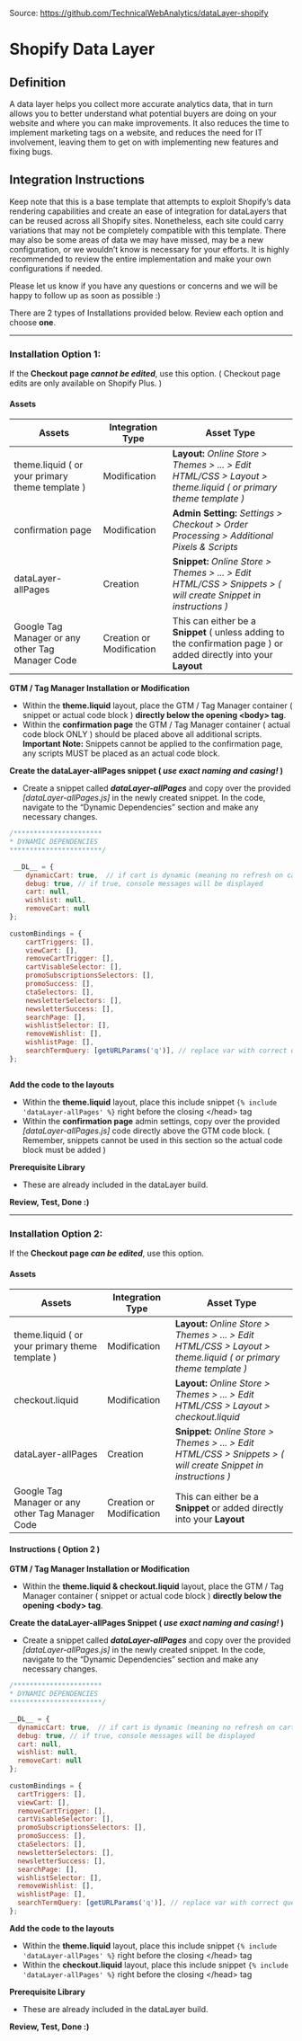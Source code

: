 Source: https://github.com/TechnicalWebAnalytics/dataLayer-shopify

# Shopify Data Layer

## Definition
A data layer helps you collect more accurate analytics data, that in turn allows you to better understand what potential buyers are doing on your website and where you can make improvements. It also reduces the time to implement marketing tags on a website, and reduces the need for IT involvement, leaving them to get on with implementing new features and fixing bugs.

## Integration Instructions

Keep note that this is a base template that attempts to exploit Shopify’s data rendering capabilities and create an ease of integration for dataLayers that can be reused across all Shopify sites. Nonetheless, each site could carry variations that may not be completely compatible with this template. There may also be some areas of data we may have missed, may be a new configuration, or we wouldn’t know is necessary for your efforts. It is highly recommended to review the entire implementation and make your own configurations if needed.

Please let us know if you have any questions or concerns and we will be happy to follow up as soon as possible :)

There are 2 types of Installations provided below. Review each option and choose **one**.

---

### Installation Option 1: 
If the **Checkout page _cannot be edited_**,  use this option. ( Checkout page edits are only available on Shopify Plus. )

#### Assets
|Assets|Integration Type| Asset Type|
| --------|---------|---------|
|theme.liquid ( or your primary theme template )|Modification|**Layout:** *Online Store > Themes > ... > Edit HTML/CSS > Layout > theme.liquid ( or primary theme template )*|
|confirmation page|Modification|**Admin Setting:** *Settings > Checkout > Order Processing > Additional Pixels & Scripts*|
|dataLayer-allPages|Creation|**Snippet:** *Online Store > Themes > ... > Edit HTML/CSS > Snippets > ( will create Snippet in instructions )*|
|Google Tag Manager or any other Tag Manager Code|Creation or Modification|This can either be a **Snippet** ( unless adding to the confirmation page ) or added directly into your **Layout**|

**GTM / Tag Manager Installation or Modification**
  * Within the **theme.liquid** layout, place the GTM / Tag Manager container ( snippet or actual code block ) **directly below the opening \<body> tag**.
  * Within the **confirmation page** the GTM / Tag Manager container ( actual code block ONLY ) should be placed above all additional scripts. **Important Note:** Snippets cannot be applied to the confirmation page, any scripts MUST be placed as an actual code block.
  
**Create the dataLayer-allPages snippet ( _use exact naming and casing!_ )**
  * Create a snippet called **_dataLayer-allPages_** and copy over the provided *[dataLayer-allPages.js]* in the newly created snippet. In the code, navigate to the “Dynamic Dependencies” section and make any necessary changes.

```javascript
/**********************
* DYNAMIC DEPENDENCIES
***********************/
        
 __DL__ = {
    dynamicCart: true,  // if cart is dynamic (meaning no refresh on cart add) set to true
    debug: true, // if true, console messages will be displayed
    cart: null,
    wishlist: null,
    removeCart: null
};
        
customBindings = {
    cartTriggers: [],
    viewCart: [],
    removeCartTrigger: [],
    cartVisableSelector: [],
    promoSubscriptionsSelectors: [],
    promoSuccess: [],
    ctaSelectors: [],
    newsletterSelectors: [],
    newsletterSuccess: [],
    searchPage: [],
    wishlistSelector: [],
    removeWishlist: [],
    wishlistPage: [],
    searchTermQuery: [getURLParams('q')], // replace var with correct query
};
        
```

**Add the code to the layouts**
  * Within the **theme.liquid** layout, place this include snippet `{% include 'dataLayer-allPages' %}` right before the closing \</head> tag
  * Within the **confirmation page** admin settings, copy over the provided *[dataLayer-allPages.js]* code directly above the GTM code block. ( Remember, snippets cannot be used in this section so the actual code block must be added )
  
**Prerequisite Library**
* These are already included in the dataLayer build.
  
**Review, Test, Done :)**
  
---

### Installation Option 2: 
If the **Checkout page _can be edited_**, use this option.

#### Assets
|Assets|Integration Type| Asset Type|
| --------|---------|---------|
|theme.liquid ( or your primary theme template )|Modification|**Layout:** *Online Store > Themes > ... > Edit HTML/CSS > Layout > theme.liquid ( or primary theme template )*|
|checkout.liquid|Modification|**Layout:** *Online Store > Themes > ... > Edit HTML/CSS > Layout > checkout.liquid*|
|dataLayer-allPages|Creation|**Snippet:** *Online Store > Themes > ... > Edit HTML/CSS > Snippets > ( will create Snippet in instructions )*|
|Google Tag Manager or any other Tag Manager Code|Creation or Modification|This can either be a **Snippet** or added directly into your **Layout**|

#### Instructions ( Option 2 )
**GTM / Tag Manager Installation or Modification**
  * Within the **theme.liquid & checkout.liquid** layout, place the GTM / Tag Manager container ( snippet or actual code block ) **directly below the opening \<body> tag**.

**Create the dataLayer-allPages Snippet ( _use exact naming and casing!_ )**
  * Create a snippet called **_dataLayer-allPages_** and copy over the provided *[dataLayer-allPages.js]* in the newly created snippet. In the code, navigate to the “Dynamic Dependencies” section and make any necessary changes.

  ```javascript
/**********************
* DYNAMIC DEPENDENCIES
***********************/
        
 __DL__ = {
    dynamicCart: true,  // if cart is dynamic (meaning no refresh on cart add) set to true
    debug: true, // if true, console messages will be displayed
    cart: null,
    wishlist: null,
    removeCart: null
};
        
customBindings = {
    cartTriggers: [],
    viewCart: [],
    removeCartTrigger: [],
    cartVisableSelector: [],
    promoSubscriptionsSelectors: [],
    promoSuccess: [],
    ctaSelectors: [],
    newsletterSelectors: [],
    newsletterSuccess: [],
    searchPage: [],
    wishlistSelector: [],
    removeWishlist: [],
    wishlistPage: [],
    searchTermQuery: [getURLParams('q')], // replace var with correct query
};
```


**Add the code to the layouts**
  * Within the **theme.liquid** layout, place this include snippet `{% include 'dataLayer-allPages' %}` right before the closing \</head> tag
  * Within the **checkout.liquid** layout, place this include snippet `{% include 'dataLayer-allPages' %}` right before the closing \</head> tag
  
**Prerequisite Library**
* These are already included in the dataLayer build.
  
**Review, Test, Done :)**
